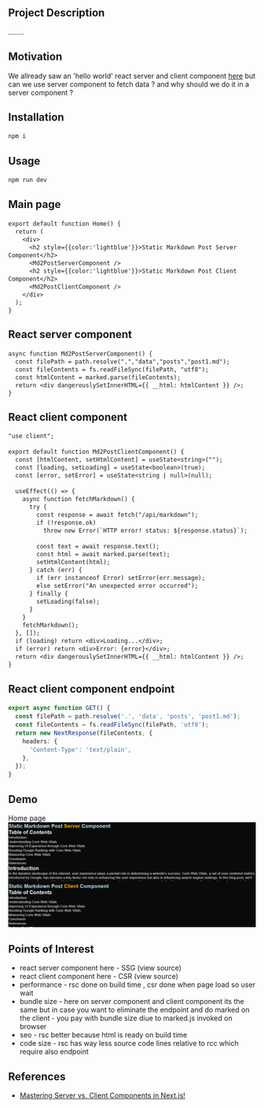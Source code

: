
<h2 id="project-description">Project Description</h2>
........

<h2 id="motivation">Motivation</h2>
We allready saw an 'hello world' react server and client component <a href='https://www.youtube.com/watch?v=7WhcpereZkQ'>here</a> but can we use server component to fetch data ? and why should we do it in a server component ?

<h2 id="installation">Installation</h2>

```bash
npm i
```


<h2 id="usage">Usage</h2>

```bash
npm run dev
```

<h2>Main page</h2>

```tsx
export default function Home() {
  return (
    <div>
      <h2 style={{color:'lightblue'}}>Static Markdown Post Server Component</h2>
      <Md2PostServerComponent />
      <h2 style={{color:'lightblue'}}>Static Markdown Post Client Component</h2>
      <Md2PostClientComponent />
    </div>
  );
}
```


<h2>React server component</h2>

```tsx
async function Md2PostServerComponent() {
  const filePath = path.resolve(".","data","posts","post1.md");
  const fileContents = fs.readFileSync(filePath, "utf8");
  const htmlContent = marked.parse(fileContents);
  return <div dangerouslySetInnerHTML={{ __html: htmlContent }} />;
}

```

<h2>React client component</h2>

```tsx
"use client";

export default function Md2PostClientComponent() {
  const [htmlContent, setHtmlContent] = useState<string>("");
  const [loading, setLoading] = useState<boolean>(true);
  const [error, setError] = useState<string | null>(null);

  useEffect(() => {
    async function fetchMarkdown() {
      try {
        const response = await fetch("/api/markdown");
        if (!response.ok)
          throw new Error(`HTTP error! status: ${response.status}`);

        const text = await response.text();
        const html = await marked.parse(text);
        setHtmlContent(html);
      } catch (err) {
        if (err instanceof Error) setError(err.message);
        else setError("An unexpected error occurred");
      } finally {
        setLoading(false);
      }
    }
    fetchMarkdown();
  }, []);
  if (loading) return <div>Loading...</div>;
  if (error) return <div>Error: {error}</div>;
  return <div dangerouslySetInnerHTML={{ __html: htmlContent }} />;
}

```

<h2>React client component endpoint</h2>

```ts
export async function GET() {
  const filePath = path.resolve('.', 'data', 'posts', 'post1.md');
  const fileContents = fs.readFileSync(filePath, 'utf8');
  return new NextResponse(fileContents, {
    headers: {
      'Content-Type': 'text/plain',
    },
  });
}
```


<h2 id="demo">Demo</h2>
Home page

<img src='./figs/home-demo.png'/>

<h2 id="points-of-interest">Points of Interest</h2>
<ul>
    <li>react server component here - SSG (view source)</li>
    <li>react client component here - CSR (view source)</li>
    <li>performance - rsc done on build time , csr done when page load so user wait</li>
    <li>bundle size - here on server component and client component its the same but in case you want to eliminate the endpoint and do marked on the client - you pay with bundle size diue to marked.js invoked on browser </li>
    <li>seo - rsc better because html is ready on build time</li>
    <li>code size - rsc has way less source code lines relative to rcc which require also endpoint</li>
</ul>

<h2 id="references">References</h2>
<ul>
    <li> <a href='https://www.youtube.com/watch?v=7WhcpereZkQ'>Mastering Server vs. Client Components in Next.js!</a></li>
</ul>


